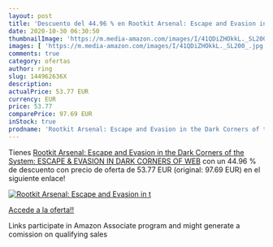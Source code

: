 ```yaml
---
layout: post
title: 'Descuento del 44.96 % en Rootkit Arsenal: Escape and Evasion in t'
date: 2020-10-30 06:30:50
thumbnailImage: 'https://m.media-amazon.com/images/I/41QDiZHOkkL._SL200_.jpg'
images: [ 'https://m.media-amazon.com/images/I/41QDiZHOkkL._SL200_.jpg' ]
comments: true
category: ofertas
author: ring
slug: 144962636X
description:
actualPrice: 53.77 EUR
currency: EUR
price: 53.77
comparePrice: 97.69 EUR
inStock: true
prodname: 'Rootkit Arsenal: Escape and Evasion in the Dark Corners of the System: ESCAPE & EVASION IN DARK CORNERS OF WEB'
---
```


Tienes [Rootkit Arsenal: Escape and Evasion in the Dark Corners of the System: ESCAPE & EVASION IN DARK CORNERS OF WEB](https://www.amazon.it/dp/144962636X/?tag=tolees00-21) con un 44.96 % de descuento con precio de oferta de 53.77 EUR (original: 97.69 EUR) en el siguiente enlace!

[![Rootkit Arsenal: Escape and Evasion in t](https://m.media-amazon.com/images/I/41QDiZHOkkL._SL200_.jpg)](https://www.amazon.it/dp/144962636X/?tag=tolees00-21)

[Accede a la oferta!!](https://www.amazon.it/dp/144962636X/?tag=tolees00-21)

Links participate in Amazon Associate program and might generate a comission on qualifying sales


